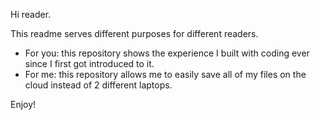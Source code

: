 Hi reader.

This readme serves different purposes for different readers.
- For you: this repository shows the experience I built with coding ever since I first got introduced to it.
- For me: this repository allows me to easily save all of my files on the cloud instead of 2 different laptops.

Enjoy!
